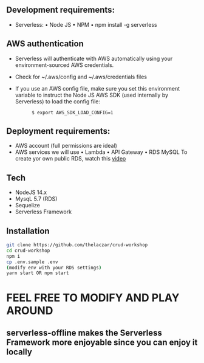 ## Development requirements:
+ Serverless:
• Node JS
• NPM
• npm install -g serverless

## AWS authentication

+ Serverless will authenticate with AWS automatically using your environment-sourced AWS credentials.

+ Check for ~/.aws/config and ~/.aws/credentials files

+ If you use an AWS config file, make sure you set this environment variable to instruct the Node JS AWS SDK (used internally by Serverless) to load the config file:

            $ export AWS_SDK_LOAD_CONFIG=1

## Deployment requirements:
+ AWS account (full permissions are ideal)
+ AWS services we will use
• Lambda
• API Gateway
• RDS MySQL
To create yor own public RDS, watch this [video](https://www.youtube.com/watch?v=Ng_zi11N4_c) 

## Tech

- NodeJS 14.x
- MysqL 5.7 (RDS)
- Sequelize
- Serverless Framework 

## Installation

```sh
git clone https://github.com/thelaczar/crud-workshop
cd crud-workshop
npm i
cp .env.sample .env
(modify env with your RDS settings)
yarn start OR npm start
```

# FEEL FREE TO MODIFY AND PLAY AROUND

## serverless-offline makes the Serverless Framework more enjoyable since you can enjoy it locally